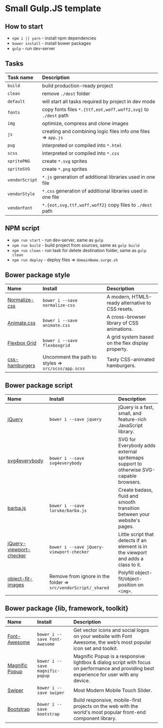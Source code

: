 # Small Gulp.JS template

## How to start
* `npm i || yarn` - install npm dependencies
* `bower install` - install bower packages
* `gulp` - run dev-server

## Tasks
Task name | Description                                                      
:---|:---
`build` | build production-ready project
`clean` | remove `./dest` folder
`default` | will start all tasks required by project in dev mode
`fonts` | copy fonts files `*.{ttf,eot,woff,woff2,svg}` to `./dest` path
`img` | optimize, compress and clone images
`js` | creating and combining logic files info one files => `app.js`
`pug` | interpreted or compiled into `*.html`
`scss` | interpreted or compiled into `*.css`
`spritePNG` | create `*.svg` sprites
`spriteSVG` | create `*.png` sprites
`vendorScript` | `*.js` generation of additional libraries used in one file
`vendorStyle` | `*.css` generation of additional libraries used in one file
`vendorFont` | `*.{eot,svg,ttf,woff,woff2}` copy files to `./dest` path

## NPM script
* `npm run start` - run dev-server, same as `gulp`
* `npm run build` - build project from sources, same as `gulp build`
* `npm run clean` - run task for delete destination folder, same as `gulp clean`
* `npm run deploy` - deploy files => `domainName.surge.sh`

## Bower package style
Name | Install | Description
:---|:---|:---
[Normalize-css](https://necolas.github.io/normalize.css/) | `bower i --save normalize-css` | A modern, HTML5-ready alternative to CSS resets.
[Animate.css](https://daneden.github.io/animate.css/) | `bower i --save animate.css` | A cross-browser library of CSS animations.
[Flexbox Grid](http://flexboxgrid.com/) | `bower i --save flexboxgrid` | A grid system based on the flex display property.
[css-hamburgers](https://jonsuh.com/hamburgers/) | Uncomment the path to styles => `src/scss/app.scss` | Tasty CSS-animated hamburgers.

## Bower package script
Name | Install | Description
:---|:---|:---
[jQuery](https://jquery.com/) | `bower i --save jquery` | jQuery is a fast, small, and feature-rich JavaScript library.
[svg4everybody](https://jonathantneal.github.io/svg4everybody/) | `bower i --save svg4everybody` | SVG for Everybody adds external spritemaps support to otherwise SVG-capable browsers.
[barba.js](http://barbajs.org/) | `bower i --save luruke/barba.js` | Create badass, fluid and smooth transition between your website's pages.
[jQuery-viewport-checker](https://github.com/dirkgroenen/jQuery-viewport-checker) | `bower i --save jQuery-viewport-checker` | Little script that detects if an element is in the viewport and adds a class to it.
[object-fit-images](https://github.com/bfred-it/object-fit-images) | Remove from ignore in the folder => `src/vendorScript/_shared` | Polyfill object-fit/object-position on `<img>`.

## Bower package {lib, framework, toolkit}
Name | Install | Description
:---|:---|:---
[Font-Awesome](https://fontawesome.com/) | `bower i --save Font-Awesome` | Get vector icons and social logos on your website with Font Awesome, the web’s most popular icon set and toolkit.
[Magnific Popup](http://dimsemenov.com/plugins/magnific-popup/) | `bower i --save magnific-popup` | Magnific Popup is a responsive lightbox & dialog script with focus on performance and providing best experience for user with any device.
[Swiper](http://idangero.us/swiper/) | `bower i --save swiper` | Most Modern Mobile Touch Slider.
[Bootstrap](http://getbootstrap.com/) | `bower i --save bootstrap` | Build responsive, mobile-first projects on the web with the world's most popular front-end component library.

